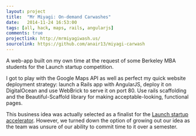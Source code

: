 ```yaml
---
layout: project
title:  "Mr Miyagi: On-demand Carwashes"
date:   2014-11-24 16:53:00
tags: [all, hack, maps, rails, angularjs]
comments: true
projectlink: http://mrmiyagiwash.us/
sourcelink: https://github.com/anair13/miyagi-carwash
---
```


A web-app built on my own time at the request of some Berkeley MBA students for the Launch startup competition.

I got to play with the Google Maps API as well as perfect my quick website deployment strategy: launch a Rails app with AngularJS, deploy it on DigitalOcean and use WebBrick to serve it on port 80. Use rails scaffolding and the Beautiful-Scaffold library for making acceptable-looking, functional pages.

This business idea was actually selected as a finalist for the <a href="http://launch.berkeley.edu/">Launch startup accelerator</a>. However, we turned down the option of growing out our idea as the team was unsure of our ability to commit time to it over a semester.
